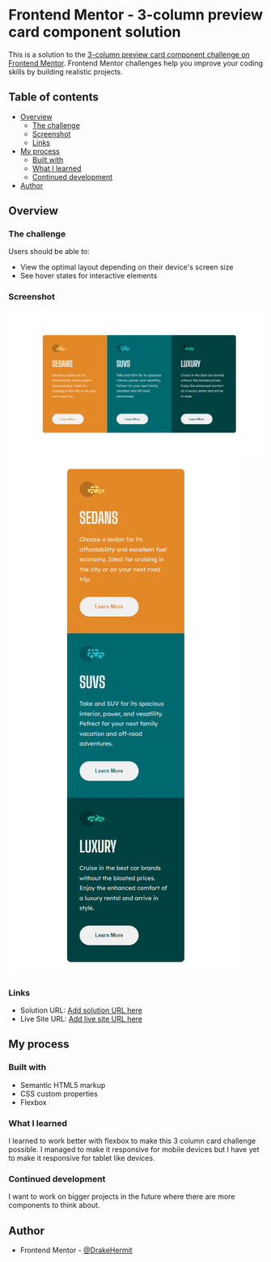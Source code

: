 # Frontend Mentor - 3-column preview card component solution

This is a solution to the [3-column preview card component challenge on Frontend Mentor](https://www.frontendmentor.io/challenges/3column-preview-card-component-pH92eAR2-). Frontend Mentor challenges help you improve your coding skills by building realistic projects. 

## Table of contents

- [Overview](#overview)
  - [The challenge](#the-challenge)
  - [Screenshot](#screenshot)
  - [Links](#links)
- [My process](#my-process)
  - [Built with](#built-with)
  - [What I learned](#what-i-learned)
  - [Continued development](#continued-development)
- [Author](#author)


## Overview

### The challenge

Users should be able to:

- View the optimal layout depending on their device's screen size
- See hover states for interactive elements

### Screenshot
![Screenshot of the challenge](<images/3 columns.png>)
![Screenshot of the challenge - mobile friendly](<images/3 columns mobile.png>)

### Links

- Solution URL: [Add solution URL here](https://your-solution-url.com)
- Live Site URL: [Add live site URL here](https://your-live-site-url.com)

## My process

### Built with

- Semantic HTML5 markup
- CSS custom properties
- Flexbox

### What I learned

I learned to work better with flexbox to make this 3 column card challenge possible. I managed to make it responsive for mobile devices but I have yet to make it responsive for tablet like devices.

### Continued development

I want to work on bigger projects in the future where there are more components to think about.

## Author
- Frontend Mentor - [@DrakeHermit](https://www.frontendmentor.io/profile/DrakeHermit)


